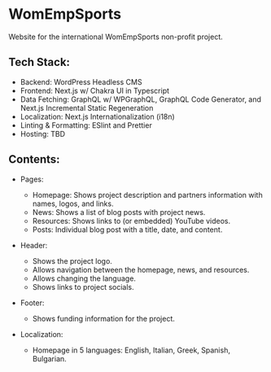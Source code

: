 # WomEmpSports

Website for the international WomEmpSports non-profit project.

## Tech Stack:
- Backend: WordPress Headless CMS
- Frontend: Next.js w/ Chakra UI in Typescript
- Data Fetching: GraphQL w/ WPGraphQL, GraphQL Code Generator, and Next.js Incremental Static Regeneration
- Localization: Next.js Internationalization (i18n)
- Linting & Formatting: ESlint and Prettier
- Hosting: TBD

## Contents:
- Pages:
  - Homepage: Shows project description and partners information with names, logos, and links.
  - News: Shows a list of blog posts with project news.
  - Resources: Shows links to (or embedded) YouTube videos.
  - Posts: Individual blog post with a title, date, and content. 

- Header:
  - Shows the project logo.
  - Allows navigation between the homepage, news, and resources.
  - Allows changing the language.
  - Shows links to project socials.

- Footer:
  - Shows funding information for the project.

- Localization: 
  - Homepage in 5 languages: English, Italian, Greek, Spanish, Bulgarian.
